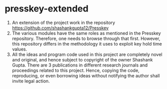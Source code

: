 # presskey-extended
1. An extension of the project work in the repository https://github.com/shashankgupta12/Presskey
2. The various modules have the same roles as mentioned in the Presskey repository. Therefore, one needs to browse through that first. However, this repository differs in the methodology it uses to exploit key hold time values.
3. All the ideas and program code used in this project are completely novel and original, and hence subject to copyright of the owner Shashank Gupta. There are 3 publications in different research journals and proceedings related to this project. Hence, copying the code, reproducing, or even borrowing ideas without notifying the author shall invite legal action.
